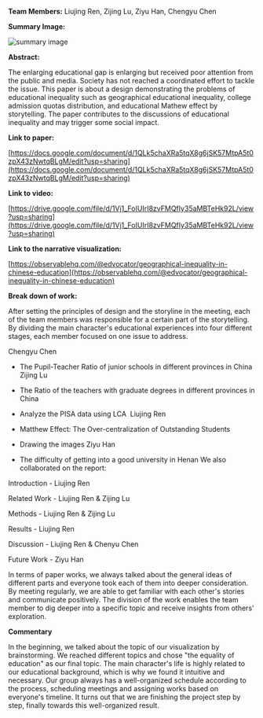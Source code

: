**Team Members:** Liujing Ren, Zijing Lu, Ziyu Han, Chengyu Chen

**Summary Image:**

![summary image](https://drive.google.com/file/d/1yatw8KSpr7n7r4pqYWIQPwYgtQeBJMmK/view?usp=sharing)

**Abstract:**

The enlarging educational gap is enlarging but received poor attention from the public and media. Society has not reached a coordinated effort to tackle the issue. This paper is about a design demonstrating the problems of educational inequality such as geographical educational inequality, college admission quotas distribution, and educational Mathew effect by storytelling. The paper contributes to the discussions of educational inequality and may trigger some social impact.

**Link to paper:**

[https://docs.google.com/document/d/1QLk5chaXRa5tqX8g6jSK57MtpA5t0zpX43zNwtqBLgM/edit?usp=sharing](https://docs.google.com/document/d/1QLk5chaXRa5tqX8g6jSK57MtpA5t0zpX43zNwtqBLgM/edit?usp=sharing)

**Link to video:**

 [https://drive.google.com/file/d/1Vj1_FoIUIrI8zvFMQfIy35aMBTeHk92L/view?usp=sharing](https://drive.google.com/file/d/1Vj1_FoIUIrI8zvFMQfIy35aMBTeHk92L/view?usp=sharing)

**Link to the narrative visualization:**

[https://observablehq.com/@edvocator/geographical-inequality-in-chinese-education](https://observablehq.com/@edvocator/geographical-inequality-in-chinese-education)

**Break down of work:**

After setting the principles of design and the storyline in the meeting, each of the team members was responsible for a certain part of the storytelling. By dividing the main character's educational experiences into four different stages, each member focused on one issue to address.

Chengyu Chen

* The Pupil-Teacher Ratio of junior schools in different provinces in China 
Zijing Lu

* The Ratio of the teachers with graduate degrees in different provinces in China
*  Analyze the PISA data using LCA 
Liujing Ren

* Matthew Effect: The Over-centralization of Outstanding Students
* Drawing the images
Ziyu Han 

* The difficulty of getting into a good university in Henan
We also collaborated on the report:

Introduction - Liujing Ren

Related Work - Liujing Ren & Zijing Lu

Methods - Liujing Ren & Zijing Lu

Results - Liujing Ren

Discussion - Liujing Ren & Chenyu Chen

Future Work  - Ziyu Han

In terms of paper works, we always talked about the general ideas of different parts and everyone took each of them into deeper consideration. By meeting regularly, we are able to get familiar with each other's stories and communicate positively. The division of the work enables the team member to dig deeper into a specific topic and receive insights from others' exploration.

**Commentary**

In the beginning, we talked about the topic of our visualization by brainstorming. We reached different topics and chose "the equality of education" as our final topic. The main character's life is highly related to our educational background, which is why we found it intuitive and necessary. Our group always has a well-organized schedule according to the process, scheduling meetings and assigning works based on everyone's timeline. It turns out that we are finishing the project step by step, finally towards this well-organized result.

